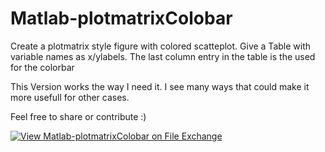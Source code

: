 # Matlab-plotmatrixColobar
Create a plotmatrix style figure with colored scatteplot. Give a Table with variable names as x/ylabels. The last column entry in the table is the used for the colorbar

This Version works the way I need it. I see many ways that could make it more usefull for other cases.

Feel free to share or contribute :)


[![View Matlab-plotmatrixColobar on File Exchange](https://www.mathworks.com/matlabcentral/images/matlab-file-exchange.svg)](https://ch.mathworks.com/matlabcentral/fileexchange/107360-matlab-plotmatrixcolobar)
